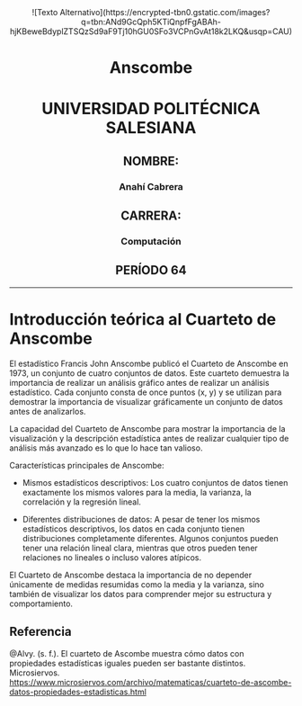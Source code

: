 <div align="center">
![Texto Alternativo](https://encrypted-tbn0.gstatic.com/images?q=tbn:ANd9GcQph5KTiQnpfFgABAh-hjKBeweBdyplZTSQzSd9aF9Tj10hGU0SFo3VCPnGvAt18k2LKQ&usqp=CAU)
  
  <h1>Anscombe</h1>
  <h1>UNIVERSIDAD POLITÉCNICA SALESIANA</h2>
  <h2>NOMBRE:</h2>
  <h3>Anahí Cabrera</h3>
  <h2>CARRERA:</h2>
  <h3>Computación</h3>
  <h2>PERÍODO 64</h2>
</div>

---

# Introducción teórica al Cuarteto de Anscombe

El estadístico Francis John Anscombe publicó el Cuarteto de Anscombe en 1973, un conjunto de cuatro conjuntos de datos. Este cuarteto demuestra la importancia de realizar un análisis gráfico antes de realizar un análisis estadístico. Cada conjunto consta de once puntos (x, y) y se utilizan para demostrar la importancia de visualizar gráficamente un conjunto de datos antes de analizarlos.

La capacidad del Cuarteto de Anscombe para mostrar la importancia de la visualización y la descripción estadística antes de realizar cualquier tipo de análisis más avanzado es lo que lo hace tan valioso.

Características principales de Anscombe:
* Mismos estadísticos descriptivos: Los cuatro conjuntos de datos tienen exactamente los mismos valores para la media, la varianza, la correlación y la regresión lineal.

* Diferentes distribuciones de datos: A pesar de tener los mismos estadísticos descriptivos, los datos en cada conjunto tienen distribuciones completamente diferentes. Algunos conjuntos pueden tener una relación lineal clara, mientras que otros pueden tener relaciones no lineales o incluso valores atípicos.

El Cuarteto de Anscombe destaca la importancia de no depender únicamente de medidas resumidas como la media y la varianza, sino también de visualizar los datos para comprender mejor su estructura y comportamiento.



## Referencia
@Alvy. (s. f.). El cuarteto de Ascombe muestra cómo datos con propiedades estadísticas iguales pueden ser bastante distintos. Microsiervos. https://www.microsiervos.com/archivo/matematicas/cuarteto-de-ascombe-datos-propiedades-estadisticas.html
